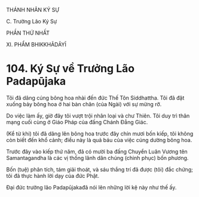THÁNH NHÂN KÝ SỰ

C. Trưởng Lão Ký Sự

PHẦN THỨ NHẤT

XI. PHẨM BHIKKHĀDĀYĪ

# 104. Ký Sự về Trưởng Lão Padapūjaka

Tôi đã dâng cúng bông hoa nhài đến đức Thế Tôn Siddhattha. Tôi đã đặt xuống bảy bông hoa ở hai bàn chân (của Ngài) với sự mừng rỡ.

Do việc làm ấy, giờ đây tôi vượt trội nhân loại và chư Thiên. Tôi duy trì thân mạng cuối cùng ở Giáo Pháp của đấng Chánh Đẳng Giác.

(Kể từ khi) tôi đã dâng lên bông hoa trước đây chín mươi bốn kiếp, tôi không còn biết đến khổ cảnh; điều này là quả báu của việc cúng dường bông hoa.

Trước đây vào kiếp thứ năm, đã có mười ba đấng Chuyển Luân Vương tên Samantagandha là các vị thống lãnh dân chúng (chinh phục) bốn phương.

Bốn (tuệ) phân tích, tám giải thoát, và sáu thắng trí đã được (tôi) đắc chứng; tôi đã thực hành lời dạy của đức Phật.

Đại đức trưởng lão Padapūjakađã nói lên những lời kệ này như thế ấy.
